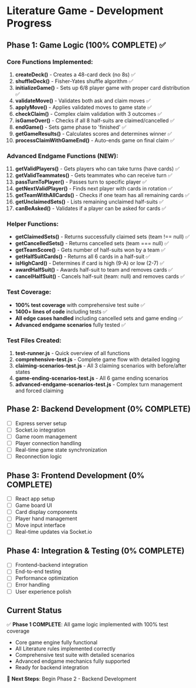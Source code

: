 # Literature Game - Development Progress

## Phase 1: Game Logic (100% COMPLETE) ✅

### Core Functions Implemented:
1. **createDeck()** - Creates a 48-card deck (no 8s) ✅
2. **shuffleDeck()** - Fisher-Yates shuffle algorithm ✅
3. **initializeGame()** - Sets up 6/8 player game with proper card distribution ✅
4. **validateMove()** - Validates both ask and claim moves ✅
5. **applyMove()** - Applies validated moves to game state ✅
6. **checkClaim()** - Complex claim validation with 3 outcomes ✅
7. **isGameOver()** - Checks if all 8 half-suits are claimed/cancelled ✅
8. **endGame()** - Sets game phase to 'finished' ✅
9. **getGameResults()** - Calculates scores and determines winner ✅
10. **processClaimWithGameEnd()** - Auto-ends game on final claim ✅

### Advanced Endgame Functions (NEW):
11. **getValidPlayers()** - Gets players who can take turns (have cards) ✅
12. **getValidTeammates()** - Gets teammates who can receive turn ✅
13. **passTurnToPlayer()** - Passes turn to specific player ✅
14. **getNextValidPlayer()** - Finds next player with cards in rotation ✅
15. **getTeamWithAllCards()** - Checks if one team has all remaining cards ✅
16. **getUnclaimedSets()** - Lists remaining unclaimed half-suits ✅
17. **canBeAsked()** - Validates if a player can be asked for cards ✅

### Helper Functions:
- **getClaimedSets()** - Returns successfully claimed sets (team !== null) ✅
- **getCancelledSets()** - Returns cancelled sets (team === null) ✅
- **getTeamScore()** - Gets number of half-suits won by a team ✅
- **getHalfSuitCards()** - Returns all 6 cards in a half-suit ✅
- **isHighCard()** - Determines if card is high (9-A) or low (2-7) ✅
- **awardHalfSuit()** - Awards half-suit to team and removes cards ✅
- **cancelHalfSuit()** - Cancels half-suit (team: null) and removes cards ✅

### Test Coverage:
- **100% test coverage** with comprehensive test suite ✅
- **1400+ lines of code** including tests ✅
- **All edge cases handled** including cancelled sets and game ending ✅
- **Advanced endgame scenarios** fully tested ✅

### Test Files Created:
1. **test-runner.js** - Quick overview of all functions
2. **comprehensive-test.js** - Complete game flow with detailed logging
3. **claiming-scenarios-test.js** - All 3 claiming scenarios with before/after states
4. **game-ending-scenarios-test.js** - All 6 game ending scenarios
5. **advanced-endgame-scenarios-test.js** - Complex turn management and forced claiming

## Phase 2: Backend Development (0% COMPLETE)
- [ ] Express server setup
- [ ] Socket.io integration
- [ ] Game room management
- [ ] Player connection handling
- [ ] Real-time game state synchronization
- [ ] Reconnection logic

## Phase 3: Frontend Development (0% COMPLETE)
- [ ] React app setup
- [ ] Game board UI
- [ ] Card display components
- [ ] Player hand management
- [ ] Move input interface
- [ ] Real-time updates via Socket.io

## Phase 4: Integration & Testing (0% COMPLETE)
- [ ] Frontend-backend integration
- [ ] End-to-end testing
- [ ] Performance optimization
- [ ] Error handling
- [ ] User experience polish

## Current Status
✅ **Phase 1 COMPLETE**: All game logic implemented with 100% test coverage
- Core game engine fully functional
- All Literature rules implemented correctly
- Comprehensive test suite with detailed scenarios
- Advanced endgame mechanics fully supported
- Ready for backend integration

🚀 **Next Steps**: Begin Phase 2 - Backend Development 